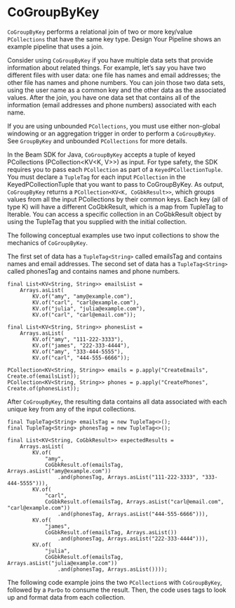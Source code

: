 # CoGroupByKey

```CoGroupByKey``` performs a relational join of two or more key/value ```PCollections``` that have the same key type. Design Your Pipeline shows an example pipeline that uses a join.

Consider using ```CoGroupByKey``` if you have multiple data sets that provide information about related things. For example, let’s say you have two different files with user data: one file has names and email addresses; the other file has names and phone numbers. You can join those two data sets, using the user name as a common key and the other data as the associated values. After the join, you have one data set that contains all of the information (email addresses and phone numbers) associated with each name.

If you are using unbounded ```PCollections```, you must use either non-global windowing or an aggregation trigger in order to perform a ```CoGroupByKey```. See ```GroupByKey``` and unbounded ```PCollections``` for more details.

In the Beam SDK for Java, `CoGroupByKey` accepts a tuple of keyed PCollections (PCollection<KV<K, V>>) as input. For type safety, the SDK requires you to pass each `PCollection` as part of a ```KeyedPCollectionTuple```. You must declare a ```TupleTag``` for each input ```PCollection``` in the KeyedPCollectionTuple that you want to pass to CoGroupByKey. As output, ```CoGroupByKey``` returns a ```PCollection<KV<K, CoGbkResult>>```, which groups values from all the input PCollections by their common keys. Each key (all of type K) will have a different CoGbkResult, which is a map from TupleTag<T> to Iterable<T>. You can access a specific collection in an CoGbkResult object by using the TupleTag that you supplied with the initial collection.

The following conceptual examples use two input collections to show the mechanics of ```CoGroupByKey```.

The first set of data has a ```TupleTag<String>``` called emailsTag and contains names and email addresses. The second set of data has a ```TupleTag<String>``` called phonesTag and contains names and phone numbers.

```
final List<KV<String, String>> emailsList =
    Arrays.asList(
        KV.of("amy", "amy@example.com"),
        KV.of("carl", "carl@example.com"),
        KV.of("julia", "julia@example.com"),
        KV.of("carl", "carl@email.com"));

final List<KV<String, String>> phonesList =
    Arrays.asList(
        KV.of("amy", "111-222-3333"),
        KV.of("james", "222-333-4444"),
        KV.of("amy", "333-444-5555"),
        KV.of("carl", "444-555-6666"));

PCollection<KV<String, String>> emails = p.apply("CreateEmails", Create.of(emailsList));
PCollection<KV<String, String>> phones = p.apply("CreatePhones", Create.of(phonesList));
```

After ```CoGroupByKey```, the resulting data contains all data associated with each unique key from any of the input collections.

```
final TupleTag<String> emailsTag = new TupleTag<>();
final TupleTag<String> phonesTag = new TupleTag<>();

final List<KV<String, CoGbkResult>> expectedResults =
    Arrays.asList(
        KV.of(
            "amy",
            CoGbkResult.of(emailsTag, Arrays.asList("amy@example.com"))
                .and(phonesTag, Arrays.asList("111-222-3333", "333-444-5555"))),
        KV.of(
            "carl",
            CoGbkResult.of(emailsTag, Arrays.asList("carl@email.com", "carl@example.com"))
                .and(phonesTag, Arrays.asList("444-555-6666"))),
        KV.of(
            "james",
            CoGbkResult.of(emailsTag, Arrays.asList())
                .and(phonesTag, Arrays.asList("222-333-4444"))),
        KV.of(
            "julia",
            CoGbkResult.of(emailsTag, Arrays.asList("julia@example.com"))
                .and(phonesTag, Arrays.asList())));
```

The following code example joins the two `PCollection`s with `CoGroupByKey`, followed by a `ParDo` to consume the result. Then, the code uses tags to look up and format data from each collection.